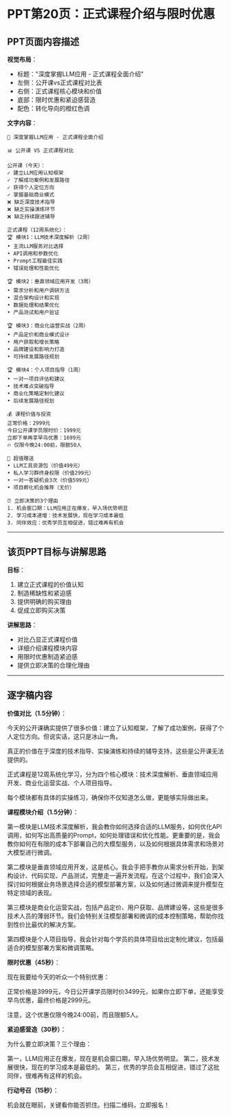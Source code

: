 # PPT第20页：正式课程介绍与限时优惠

## PPT页面内容描述

**视觉布局**：
- 标题："深度掌握LLM应用 - 正式课程全面介绍"
- 左侧：公开课vs正式课程对比表
- 右侧：正式课程核心模块和价值
- 底部：限时优惠和紧迫感营造
- 配色：转化导向的橙红色调

**文字内容**：
```
🚀 深度掌握LLM应用 - 正式课程全面介绍

📊 公开课 VS 正式课程对比

公开课（今天）：
✓ 建立LLM应用认知框架
✓ 了解成功案例和发展路径
✓ 获得个人定位方向
✓ 掌握基础商业模式
❌ 缺乏深度技术指导
❌ 缺乏实操演练环节
❌ 缺乏持续跟进辅导

正式课程（12周系统化）：
🏆 模块1：LLM技术深度解析（2周）
• 主流LLM服务对比选择
• API调用和参数优化
• Prompt工程最佳实践
• 错误处理和性能优化

🏆 模块2：垂直领域应用开发（3周）
• 需求分析和用户调研方法
• 混合架构设计和实现
• 数据处理和结果优化
• 产品测试和用户验证

🏆 模块3：商业化运营实战（2周）
• 产品定价和商业模式设计
• 用户获取和增长策略
• 品牌建设和影响力打造
• 可持续发展路径规划

🏆 模块4：个人项目指导（1周）
• 一对一项目评估和建议
• 技术难点突破指导
• 商业化策略定制化建议
• 后续发展路径规划

💰 课程价值与投资
正常价格：2999元
今日公开课学员限时价：1999元
立即下单再享早鸟优惠：1699元
🔥 仅限今晚24:00前，限额50人

🎁 超值赠送
• LLM工具资源包（价值499元）
• 私人学习群终身权限（价值299元）
• 一对一答疑机会3次（价值599元）
• 项目孵化机会推荐（无价）

⏰ 立即决策的3个理由
1. 机会窗口期：LLM应用正在爆发，早入场优势明显
2. 学习成本递增：技术发展快，现在学习成本最低
3. 同伴效应：优秀学员互相促进，错过难再有机会
```

---

## 该页PPT目标与讲解思路

**目标**：
1. 建立正式课程的价值认知
2. 制造稀缺性和紧迫感
3. 提供明确的购买理由
4. 促成立即购买决策

**讲解思路**：
- 对比凸显正式课程价值
- 详细介绍课程模块内容
- 用限时优惠制造紧迫感
- 提供立即决策的合理化理由

---

## 逐字稿内容

**价值对比（1.5分钟）**：

今天的公开课确实提供了很多价值：建立了认知框架，了解了成功案例，获得了个人定位方向。但说实话，这只是冰山一角。

真正的价值在于深度的技术指导、实操演练和持续的辅导支持，这些是公开课无法提供的。

正式课程是12周系统化学习，分为四个核心模块：技术深度解析、垂直领域应用开发、商业化运营实战、个人项目指导。

每个模块都有具体的实操练习，确保你不仅知道怎么做，更能够实际做出来。

**课程模块介绍（1.5分钟）**：

第一模块是LLM技术深度解析，我会教你如何选择合适的LLM服务，如何优化API调用，如何写出高质量的Prompt，如何处理错误和优化性能。更重要的是，我会教你如何在有限的成本下部署自己的大模型服务，以及如何根据具体需求和场景对大模型进行微调。

第二模块是垂直领域应用开发，这是核心。我会手把手教你从需求分析开始，到架构设计、代码实现、产品测试，完整走一遍开发流程。在这个过程中，我们会深入探讨如何根据业务场景选择合适的模型部署方案，以及如何通过微调来提升模型在特定领域的表现。

第三模块是商业化运营实战，包括产品定价、用户获取、品牌建设等，这些是很多技术人员的薄弱环节。我们会特别关注模型部署和微调的成本控制策略，帮助你找到性价比最优的解决方案。

第四模块是个人项目指导，我会针对每个学员的具体项目给出定制化建议，包括最适合的模型部署方案和微调策略。

**限时优惠（45秒）**：

现在我要给今天的听众一个特别优惠：

正常价格是3999元，今日公开课学员限时价3499元，如果你立即下单，还能享受早鸟优惠，最终价格是2999元。

注意，这个优惠仅限今晚24:00前，而且限额5人。

**紧迫感营造（30秒）**：

为什么要立即决策？三个理由：

第一，LLM应用正在爆发，现在是机会窗口期，早入场优势明显。
第二，技术发展很快，现在的学习成本是最低的。
第三，优秀的学员会互相促进，错过了这批同伴，很难再有这样的机会。

**行动号召（15秒）**：

机会就在眼前，关键看你能否抓住。扫描二维码，立即报名！ 